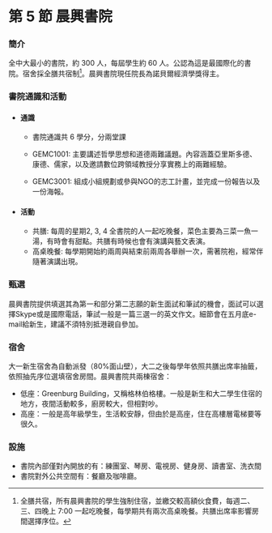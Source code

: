 # 第 5 節 晨興書院

### 簡介

全中大最小的書院，約 300 人，每屆學生約 60 人。公認為這是最國際化的書院。宿舍採全膳共宿制[^1]。晨興書院現任院長為諾貝爾經濟學獎得主。

### 書院通識和活動

* #### 通識

  * 書院通識共 6 學分，分兩堂課

  * GEMC1001: 主要講述哲學思想和道德兩難議題。內容涵蓋亞里斯多德、康德、儒家，以及邀請數位跨領域教授分享實務上的兩難經驗。

  * GEMC3001: 組成小組規劃或參與NGO的志工計畫，並完成一份報告以及一份海報。
* #### 活動

  * 共膳: 每周的星期2, 3, 4 全書院的人一起吃晚餐，菜色主要為三菜一魚一湯，有時會有甜點。共膳有時候也會有演講與藝文表演。
  * 高桌晚餐: 每學期開始約兩周與結束前兩周各舉辦一次，需著院袍，經常伴隨著演講出現。

### 甄選

晨興書院提供填選其為第一和部分第二志願的新生面試和筆試的機會，面試可以選擇Skype或是國際電話，筆試一般是一篇三選一的英文作文。細節會在五月底e-mail給新生，建議不須特別抵港親自參加。

### 宿舍

大一新生宿舍為自動派發（80%面山壁），大二之後每學年依照共膳出席率抽籤，依照抽先序位選填宿舍房間。晨興書院共兩棟宿舍：

* 低座：Greenburg Building，又稱格林伯格樓。一般是新生和大二學生住宿的地方，夜間活動較多，廚房較大，但相對吵。
* 高座：一般是高年級學生，生活較安靜，但由於是高座，住在高樓層電梯要等很久。

### 設施

* 書院內部僅對內開放的有：練團室、琴房、電視房、健身房、讀書室、洗衣間
* 書院對外公共空間有：餐廳及咖啡廳。



[^1]: 全膳共宿，所有晨興書院的學生強制住宿，並繳交較高額伙食費，每週二、三、四晚上 7:00 一起吃晚餐，每學期共有兩次高桌晚餐。共膳出席率影響房間選擇序位。

